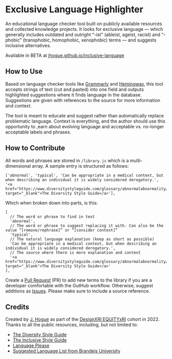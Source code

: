Exclusive Language Highlighter
==============================

An educational language checker tool built on publicly available resources and collected knowledge projects. It looks for exclusive language — which generally includes outdated and outright “-ist” (ableist, ageist, racist) and “-phobic” (transphobic, homophobic, xenophobic) terms — and suggests inclusive alternatives. 

Available in BETA at [jhogue.github.io/inclusive-language](https://jhogue.github.io/inclusive-language/)

## How to Use

Based on language checker tools like [Grammarly](https://grammarly.com) and [Hemingway](https://hemingwayapp.com), this tool accepts strings of text (cut and pasted) into one field and outputs highlighted suggestions where it finds language in the database. Suggestions are given with references to the source for more information and context. 

The tool is meant to educate and suggest rather than automatically replace problematic language. Context is everything, and the author should use this opportunity to ,earn about evolving language and acceptable vs. no-longer acceptable labels and phrases. 

## How to Contribute

All words and phrases are stored in `/library.js` which is a multi-dimensional array. A sample entry is structured as follows: 

```
['abnormal', 'typical', 'Can be appropriate in a medical context, but when describing an individual it is widely considered derogatory.', '<a href="https://www.diversitystyleguide.com/glossary/abnormalabnormality/" target="_blank">The Diversity Style Guide</a>'],
```

Which when broken down into parts, is this: 

```
[
  // The word or phrase to find in text
  'abnormal',
  // The word or phrase to suggest replacing it with. Can also be the value ”[remove/rephrase]” or “[consider context]”
  'typical',
  // The natural language explanation (keep as short as possible)
  'Can be appropriate in a medical context, but when describing an individual it is widely considered derogatory.',
  // The source where there is more explanation and context
  '<a href="https://www.diversitystyleguide.com/glossary/abnormalabnormality/" target="_blank">The Diversity Style Guide</a>'
],
```

Create a [Pull Request](https://github.com/jhogue/inclusive-language/pulls) (PR) to add new terms to the library if you are a developer comfortable with the GutHub workflow. Otherwise, suggest additions as [Issues](https://github.com/jhogue/inclusive-language/issues). Please make sure to include a source reference. 

## Credits

Created by [J. Hogue](https://oomphinc.com/our-people/j-hogue) as part of the [DesignXRI EQUITYxRI](https://www.designxri.com/learn/equityxdesign/) cohort in 2022. Thanks to all the public resources, including, but not limited to: 

+ [The Diversity Style Guide](https://www.diversitystyleguide.com)
+ [The Inclusive Style Guide](https://nasaa-arts.org/nasaa_research/inclusive-language-guide/)
+ [Language Please](https://languageplease.org)
+ [Suggested Language List from Brandeis University](https://sites.google.com/brandeis.edu/parcsuggestedlanguagelist/categories)
